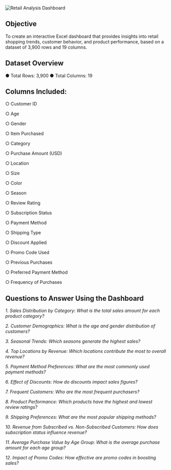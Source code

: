 ![Retail Analysis Dashboard](https://github.com/user-attachments/assets/f95346a6-d6d7-4211-b9af-698f7d001833)

## Objective
To create an interactive Excel dashboard that provides insights into retail shopping trends,
customer behavior, and product performance, based on a dataset of 3,900 rows and 19
columns.

## Dataset Overview
● Total Rows: 3,900
● Total Columns: 19

## Columns Included:
○ Customer ID

○ Age

○ Gender

○ Item Purchased

○ Category

○ Purchase Amount (USD)

○ Location

○ Size

○ Color

○ Season

○ Review Rating

○ Subscription Status

○ Payment Method

○ Shipping Type

○ Discount Applied

○ Promo Code Used

○ Previous Purchases

○ Preferred Payment Method

○ Frequency of Purchases

## Questions to Answer Using the Dashboard
*1. Sales Distribution by Category: What is the total sales amount for each product
category?*

*2. Customer Demographics: What is the age and gender distribution of customers?*

*3. Seasonal Trends: Which seasons generate the highest sales?*

*4. Top Locations by Revenue: Which locations contribute the most to overall revenue?*

*5. Payment Method Preferences: What are the most commonly used payment methods?*

*6. Effect of Discounts: How do discounts impact sales figures?*

*7. Frequent Customers: Who are the most frequent purchasers?*

*8. Product Performance: Which products have the highest and lowest review ratings?*

*9. Shipping Preferences: What are the most popular shipping methods?*

*10. Revenue from Subscribed vs. Non-Subscribed Customers: How does subscription status influence revenue?*

*11. Average Purchase Value by Age Group: What is the average purchase amount for each age group?*

*12. Impact of Promo Codes: How effective are promo codes in boosting sales?*
